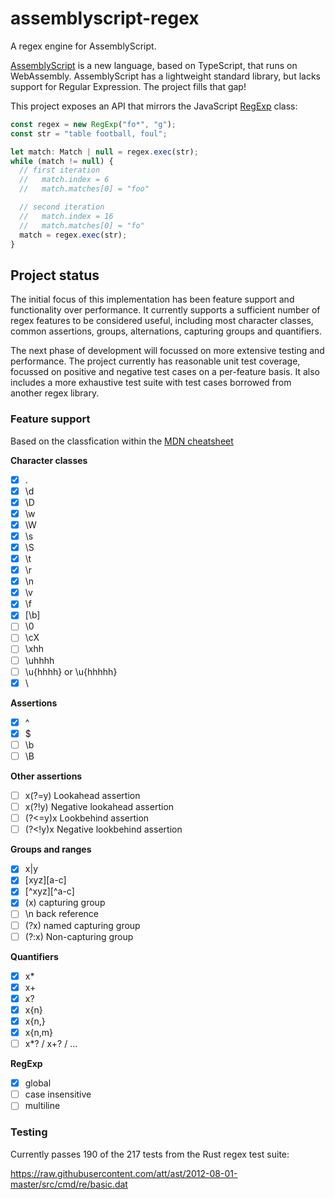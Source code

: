 # assemblyscript-regex

A regex engine for AssemblyScript.

[AssemblyScript](https://www.assemblyscript.org/) is a new language, based on TypeScript, that runs on WebAssembly. AssemblyScript has a lightweight standard library, but lacks support for Regular Expression. The project fills that gap!

This project exposes an API that mirrors the JavaScript [RegExp](https://developer.mozilla.org/en-US/docs/Web/JavaScript/Reference/Global_Objects/RegExp) class:

```javascript
const regex = new RegExp("fo*", "g");
const str = "table football, foul";

let match: Match | null = regex.exec(str);
while (match != null) {
  // first iteration
  //   match.index = 6
  //   match.matches[0] = "foo"

  // second iteration
  //   match.index = 16
  //   match.matches[0] = "fo"
  match = regex.exec(str);
}
```

## Project status

The initial focus of this implementation has been feature support and functionality over performance. It currently supports a sufficient number of regex features to be considered useful, including most character classes, common assertions, groups, alternations, capturing groups and quantifiers.

The next phase of development will focussed on more extensive testing and performance. The project currently has reasonable unit test coverage, focussed on positive and negative test cases on a per-feature basis. It also includes a more exhaustive test suite with test cases borrowed from another regex library.

### Feature support

Based on the classfication within the [MDN cheatsheet](https://developer.mozilla.org/en-US/docs/Web/JavaScript/Guide/Regular_Expressions/Cheatsheet)

**Character classes**

- [x] .
- [x] \d
- [x] \D
- [x] \w
- [x] \W
- [x] \s
- [x] \S
- [x] \t
- [x] \r
- [x] \n
- [x] \v
- [x] \f
- [x] [\b]
- [ ] \0
- [ ] \cX
- [ ] \xhh
- [ ] \uhhhh
- [ ] \u{hhhh} or \u{hhhhh}
- [x] \

**Assertions**

- [x] ^
- [x] $
- [ ] \b
- [ ] \B

**Other assertions**

- [ ] x(?=y) Lookahead assertion
- [ ] x(?!y) Negative lookahead assertion
- [ ] (?<=y)x Lookbehind assertion
- [ ] (?<!y)x Negative lookbehind assertion

**Groups and ranges**

- [x] x|y
- [x] [xyz][a-c]
- [x] [^xyz][^a-c]
- [x] (x) capturing group
- [ ] \n back reference
- [ ] (?<Name>x) named capturing group
- [ ] (?:x) Non-capturing group

**Quantifiers**

- [x] x\*
- [x] x+
- [x] x?
- [x] x{n}
- [x] x{n,}
- [x] x{n,m}
- [ ] x\*? / x+? / ...

**RegExp**

- [x] global
- [ ] case insensitive
- [ ] multiline

### Testing

Currently passes 190 of the 217 tests from the Rust regex test suite:

https://raw.githubusercontent.com/att/ast/2012-08-01-master/src/cmd/re/basic.dat
